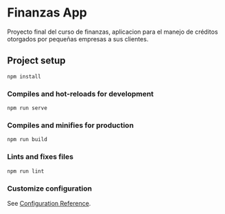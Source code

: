 # Finanzas App

Proyecto final del curso de finanzas,
aplicacion para el manejo de créditos otorgados por pequeñas empresas a sus clientes.

## Project setup
```
npm install
```

### Compiles and hot-reloads for development
```
npm run serve
```

### Compiles and minifies for production
```
npm run build
```

### Lints and fixes files
```
npm run lint
```

### Customize configuration
See [Configuration Reference](https://cli.vuejs.org/config/).
